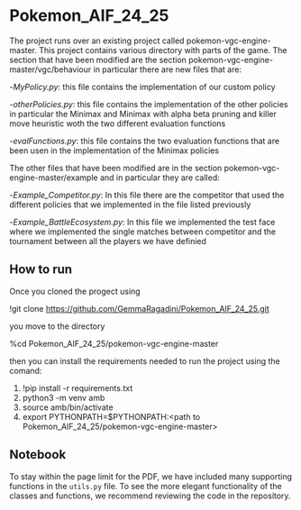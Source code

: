 # Pokemon_AIF_24_25

The project runs over an existing project called pokemon-vgc-engine-master. This project contains various directory with parts of the game. The section that have been modified are the section pokemon-vgc-engine-master/vgc/behaviour in particular there are new files that are:

-*MyPolicy.py*: this file contains the implementation of our custom policy 

-*otherPolicies.py*: this file contains the implementation of the other policies in particular the Minimax and Minimax with alpha beta pruning and killer move heuristic woth the two different evaluation functions

-*evalFunctions.py*: this file contains the two evaluation functions that are been usen in the implementation of the Minimax policies

The other files that have been modified are in the section pokemon-vgc-engine-master/example and in particular they are called:

-*Example_Competitor.py*: In this file there are the competitor that used the different policies that we implemented in the file listed previously

-*Example_BattleEcosystem.py*: In this file we implemented the test face where we implemented the single matches between competitor and the tournament between all the players we have definied

## How to run 

Once you cloned the progect using 

!git clone https://github.com/GemmaRagadini/Pokemon_AIF_24_25.git

you move to the directory 

%cd Pokemon_AIF_24_25/pokemon-vgc-engine-master

then you can install the requirements needed to run the project using the comand: 
1. !pip install -r requirements.txt
2. python3 -m venv amb
3. source amb/bin/activate
4. export PYTHONPATH=$PYTHONPATH:<path to Pokemon_AIF_24_25/pokemon-vgc-engine-master> 

## Notebook 
To stay within the page limit for the PDF, we have included many supporting functions in the `utils.py` file. 
To see the more elegant functionality of the classes and functions, we recommend reviewing the code in the repository.
